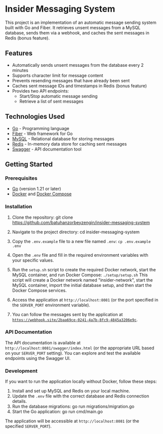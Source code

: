 # Insider Messaging System

This project is an implementation of an automatic message sending system built with Go and Fiber. It retrieves unsent messages from a MySQL database, sends them via a webhook, and caches the sent messages in Redis (bonus feature).

## Features

- Automatically sends unsent messages from the database every 2 minutes
- Supports character limit for message content
- Prevents resending messages that have already been sent
- Caches sent message IDs and timestamps in Redis (bonus feature)
- Provides two API endpoints:
  - Start/Stop automatic message sending
  - Retrieve a list of sent messages

## Technologies Used

- [Go](https://golang.org/) - Programming language
- [Fiber](https://gofiber.io/) - Web framework for Go
- [MySQL](https://www.mysql.com/) - Relational database for storing messages
- [Redis](https://redis.io/) - In-memory data store for caching sent messages
- [Swagger](https://swagger.io/) - API documentation tool

## Getting Started

### Prerequisites

- [Go](https://golang.org/doc/install) (version 1.21 or later)
- [Docker](https://www.docker.com/get-started) and [Docker Compose](https://docs.docker.com/compose/install/)

### Installation

1. Clone the repository: git clone https://github.com/batuhanzorbeyzengin/insider-messaging-system
2. Navigate to the project directory: cd insider-messaging-system
3. Copy the `.env.example` file to a new file named `.env`: `cp .env.example .env`
4. Open the `.env` file and fill in the required environment variables with your specific values.
5. Run the `setup.sh` script to create the required Docker network, start the MySQL container, and run Docker Compose: `./setup/setup.sh`
This script will create a Docker network named "insider-network", start the MySQL container, import the initial database setup, and then start the Docker Compose services.
6. Access the application at `http://localhost:8081` (or the port specified in the `SERVER_PORT` environment variable).

7. You can follow the messages sent by the application at [`https://webhook.site/2baa69ce-0241-4a7b-8fc9-4845a3206e9c`](`https://webhook.site/2baa69ce-0241-4a7b-8fc9-4845a3206e9c`).
### API Documentation

The API documentation is available at `http://localhost:8081/swagger/index.html` (or the appropriate URL based on your `SERVER_PORT` setting). You can explore and test the available endpoints using the Swagger UI.

### Development

If you want to run the application locally without Docker, follow these steps:

1. Install and set up MySQL and Redis on your local machine.
2. Update the `.env` file with the correct database and Redis connection details.
3. Run the database migrations: go run migrations/migration.go
4. Start the Go application: go run cmd/main.go

The application will be accessible at `http://localhost:8081` (or the specified `SERVER_PORT`).